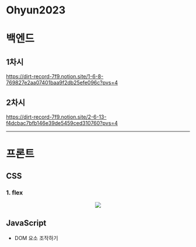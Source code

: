 # Ohyun2023
# 백엔드
## 1차시
https://dirt-record-7f9.notion.site/1-6-8-769827e2aa07401baa9f2db25efe096c?pvs=4

## 2차시
https://dirt-record-7f9.notion.site/2-6-13-f4dcbac7bfb146e39de5459ced310760?pvs=4


----

# 프론트
## CSS

### 1. flex

<p align="center">
  <img src="https://github.com/min-bok/Ohyun2023/assets/81654172/686b16fd-845f-4a7b-bc6e-48ae13256515">
</p>

## JavaScript

- DOM 요소 조작하기
